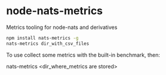 # node-nats-metrics
Metrics tooling  for node-nats and derivatives

```bash
npm install nats-metrics -g
nats-metrics dir_with_csv_files
```

To use collect some metrics with the built-in benchmark, then:

nats-metrics <dir_where_metrics are stored>


